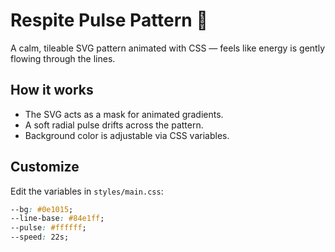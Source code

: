# Respite Pulse Pattern 🌊

A calm, tileable SVG pattern animated with CSS — feels like energy is gently flowing through the lines.

## How it works
- The SVG acts as a mask for animated gradients.
- A soft radial pulse drifts across the pattern.
- Background color is adjustable via CSS variables.

## Customize
Edit the variables in `styles/main.css`:
```css
--bg: #0e1015;
--line-base: #84e1ff;
--pulse: #ffffff;
--speed: 22s;
